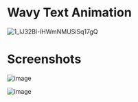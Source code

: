 # Wavy Text Animation

![1_lJ32Bl-lHWmNMUSiSq17gQ](https://user-images.githubusercontent.com/72864817/171863780-16f7afb7-32a5-4547-a427-23c8a8ed0524.png)

# Screenshots

![image](https://user-images.githubusercontent.com/72864817/172063843-286da2ba-2c80-47ce-b16e-a33f90a0af08.png)

![image](https://user-images.githubusercontent.com/72864817/172106906-231296cf-6cb7-405a-b402-49213752acdb.png)
